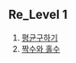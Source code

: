 ## Re_Level 1

1. [평균구하기](./%ED%8F%89%EA%B7%A0%EA%B5%AC%ED%95%98%EA%B8%B0.md)
1. [짝수와 홀수](./%EC%A7%9D%EC%88%98%EC%99%80%20%ED%99%80%EC%88%98.md)
